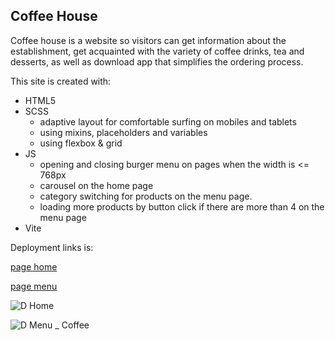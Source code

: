 ## Coffee House ##

Сoffee house is a website so visitors can get information about the establishment, get acquainted with the variety of coffee drinks, tea and desserts, as well as download app that simplifies the ordering process.

This site is created with:
* HTML5
* SCSS
  + adaptive layout for comfortable surfing on mobiles and tablets
  + using mixins, placeholders and variables
  + using flexbox & grid
* JS
  + opening and closing burger menu on pages when the width is <= 768px
  + carousel on the home page
  + category switching for products on the menu page.
  + loading more products by button click if there are more than 4 on the menu page
* Vite

Deployment links is:

[page home](https://ankkiel.github.io/coffee-house/pages/home)

[page menu](https://ankkiel.github.io/coffee-house/pages/menu)

![D  Home](https://github.com/ankkiel/coffee-house/assets/33745666/79304683-8fbf-4354-bef2-ba88559805ed)

![D  Menu _ Coffee](https://github.com/ankkiel/coffee-house/assets/33745666/27b98037-cf44-4aab-99d4-766daeb0ba4a)
